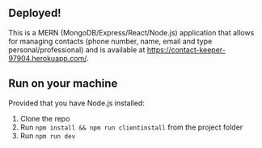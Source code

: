 ## Deployed!

This is a MERN (MongoDB/Express/React/Node.js) application that allows for managing contacts (phone number, name, email and type personal/professional) and is available at https://contact-keeper-97904.herokuapp.com/.

## Run on your machine

Provided that you have Node.js installed:

1. Clone the repo
2. Run `npm install && npm run clientinstall` from the project folder
3. Run `npm run dev`
